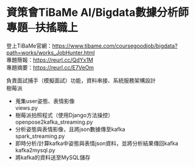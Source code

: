 # 資策會TiBaMe AI/Bigdata數據分析師專題─扶搖職上
登上TiBaMe官網：https://www.tibame.com/coursegoodjob/bigdata?path=works/works_JobHunter.html  
專題簡報：https://reurl.cc/QdYx1M  
專題摘要：https://reurl.cc/E7VeOm  

負責面試捕手（模擬面試）功能，資料串接、系統服務架構設計   
樹莓派   
-  蒐集user姿態、表情影像  
views.py   
-  樹莓派拍照程式（使用Django方法操控）  
openpose2kafka_streaming.py   
-  分析姿態與表情影像，且將json數據傳至kafka  
spark_streaming.py   
-  即時分析/計算kafka中姿態與表情json資料，並將分析結果傳回kafka  
kafka2mysql.py  
-  將kafka的資料送至MySQL儲存  
